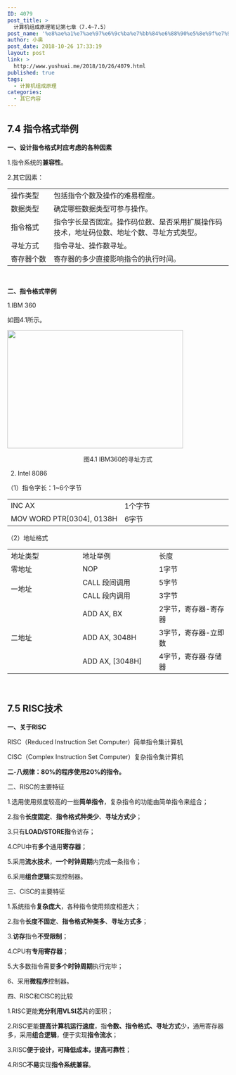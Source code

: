 ```yaml
---
ID: 4079
post_title: >
  计算机组成原理笔记第七章（7.4~7.5）
post_name: '%e8%ae%a1%e7%ae%97%e6%9c%ba%e7%bb%84%e6%88%90%e5%8e%9f%e7%90%86%e7%ac%94%e8%ae%b0%e7%ac%ac%e4%b8%83%e7%ab%a0%ef%bc%887-47-5%ef%bc%89'
author: 小奥
post_date: 2018-10-26 17:33:19
layout: post
link: >
  http://www.yushuai.me/2018/10/26/4079.html
published: true
tags:
  - 计算机组成原理
categories:
  - 其它内容
---
```

<h2>7.4 指令格式举例</h2>
<strong>一、设计指令格式时应考虑的各种因素</strong>

1.指令系统的<strong>兼容性</strong>。

2.其它因素：
<table>
<tbody>
<tr>
<td width="94">操作类型</td>
<td width="459">包括指令个数及操作的难易程度。</td>
</tr>
<tr>
<td width="94">数据类型</td>
<td width="459">确定哪些数据类型可参与操作。</td>
</tr>
<tr>
<td width="94">指令格式</td>
<td width="459">指令字长是否固定。操作码位数、是否采用扩展操作码技术，地址码位数、地址个数、寻址方式类型。</td>
</tr>
<tr>
<td width="94">寻址方式</td>
<td width="459">指令寻址、操作数寻址。</td>
</tr>
<tr>
<td width="94">寄存器个数</td>
<td width="459">寄存器的多少直接影响指令的执行时间。</td>
</tr>
</tbody>
</table>
&nbsp;

<strong>二、指令格式举例</strong>

1.IBM 360

如图4.1所示。

<img class="aligncenter size-large wp-image-4080" src="https://dqhplhzz2008-1251830035.cos.ap-guangzhou.myqcloud.com/wp-content/uploads/2018/10/jz741.png" alt="" width="400" height="269" />
<p style="text-align: center;">图4.1 IBM360的寻址方式</p>

<ol start="2">
 	<li>Intel 8086</li>
</ol>
（1）指令字长：1~6个字节
<table>
<tbody>
<tr>
<td width="277">INC AX</td>
<td width="277">1个字节</td>
</tr>
<tr>
<td width="277">MOV WORD PTR[0304], 0138H</td>
<td width="277">6字节</td>
</tr>
</tbody>
</table>
（2）地址格式
<table>
<tbody>
<tr>
<td width="184">地址类型</td>
<td width="184">地址举例</td>
<td width="184">长度</td>
</tr>
<tr>
<td width="184">零地址</td>
<td width="184">NOP</td>
<td width="184">1字节</td>
</tr>
<tr>
<td rowspan="2" width="184">一地址</td>
<td width="184">CALL 段间调用</td>
<td width="184">5字节</td>
</tr>
<tr>
<td width="184">CALL 段内调用</td>
<td width="184">3字节</td>
</tr>
<tr>
<td rowspan="3" width="184">二地址</td>
<td width="184">ADD AX, BX</td>
<td width="184">2字节，寄存器-寄存器</td>
</tr>
<tr>
<td width="184">ADD AX, 3048H</td>
<td width="184">3字节，寄存器-立即数</td>
</tr>
<tr>
<td width="184">ADD AX, [3048H]</td>
<td width="184">4字节，寄存器·存储器</td>
</tr>
</tbody>
</table>
&nbsp;
<h2>7.5 RISC技术</h2>
<strong>一、关于</strong><strong>RISC</strong>

RISC（Reduced Instruction Set Computer）简单指令集计算机

CISC（Complex Instruction Set Computer）复杂指令集计算机

<strong>二</strong><strong>-</strong><strong>八规律：</strong><strong>80%</strong><strong>的程序使用</strong><strong>20%</strong><strong>的指令。</strong>

二、RISC的主要特征

1.选用使用频度较高的一些<strong>简单指令</strong>，复杂指令的功能由简单指令来组合；

2.指令<strong>长度固定</strong>、<strong>指令格式种类少</strong>、<strong>寻址方式少</strong>；

3.只有<strong>LOAD/STORE</strong><strong>指</strong>令访存；

4.CPU中有<strong>多个</strong>通用<strong>寄存器</strong>；

5.采用<strong>流水技术</strong>，<strong>一个时钟周期</strong>内完成一条指令；

6.采用<strong>组合逻辑</strong>实现控制器。

三、CISC的主要特征

1.系统指令<strong>复杂庞大</strong>，各种指令使用频度相差大；

2.指令<strong>长度不固定</strong>、<strong>指令格式种类多</strong>、<strong>寻址方式多</strong>；

3.<strong>访存</strong>指令<strong>不受限制</strong>；

4.CPU有<strong>专用寄存器</strong>；

5.大多数指令需要<strong>多个时钟周期</strong>执行完毕；

6、采用<strong>微程序</strong>控制器。

四、RISC和CISC的比较

1.RISC更能<strong>充分利用</strong><strong>VLSI</strong><strong>芯片</strong>的面积；

2.RISC更能<strong>提高计算机运行速度</strong>，指<strong>令数、指令格式、寻址方式</strong>少，通用寄存器多，采用<strong>组合逻辑</strong>，便于实现<strong>指令流水</strong>；

3.RISC<strong>便于设计，可降低成本，提高可靠性</strong>；

4.RISC<strong>不易</strong>实现<strong>指令系统兼容</strong>。